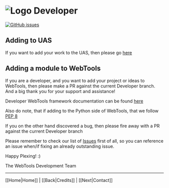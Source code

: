 # ![Logo](https://github.com/ukdtom/WebTools.bundle/blob/master/Wiki/WebTools/Logos/WebTools-48x48.png) Developer

[![GitHub issues](https://img.shields.io/github/issues/ukdtom/WebTools.bundle.svg?style=flat)](https://github.com/ukdtom/WebTools.bundle/issues)

## Adding to UAS

If you want to add your work to the UAS, then please go [here](https://github.com/ukdtom/UAS2Res/wiki)

## Adding a module to WebTools

If you are a developer, and you want to add your project or ideas to WebTools, then please make a PR against the current Developer branch. And a big thank you for your support and assistance!

Developer WebTools framework documentation can be found [here](https://github.com/ukdtom/WebTools.bundle/blob/master/Contents/Code/Docs/WorkInProgress.odt)

Also do note, that if adding to the Python side of WebTools, that we follow [PEP 8](https://www.python.org/dev/peps/pep-0008/)

If you on the other hand discovered a bug, then please fire away with a PR against the current Developer branch

Please remember to check our list of [Issues](https://github.com/ukdtom/WebTools.bundle/issues) first of all, so you can reference an issue when/if fixing an already outstanding issue.

Happy Plexing! :)

The WebTools Development Team

***

[[Home|Home]] | [[Back|Credits]] | [[Next|Contact]]